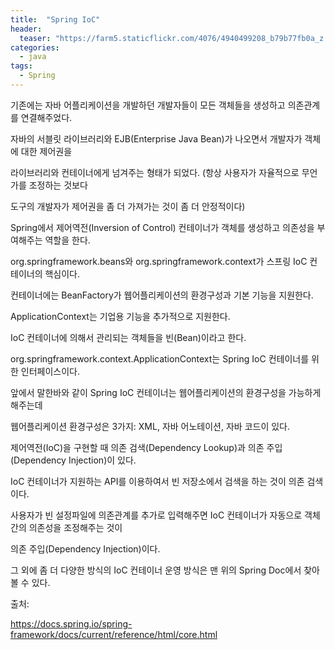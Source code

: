 ```yaml
---
title:  "Spring IoC"
header:
  teaser: "https://farm5.staticflickr.com/4076/4940499208_b79b77fb0a_z.jpg"
categories: 
  - java
tags:
  - Spring
---
```


  기존에는 자바 어플리케이션을 개발하던 개발자들이 모든 객체들을 생성하고 의존관계를 연결해주었다.
  
  자바의 서블릿 라이브러리와 EJB(Enterprise Java Bean)가 나오면서 개발자가 객체에 대한 제어권을
  
  라이브러리와 컨테이너에게 넘겨주는 형태가 되었다. (항상 사용자가 자율적으로 무언가를 조정하는 것보다
  
  도구의 개발자가 제어권을 좀 더 가져가는 것이 좀 더 안정적이다)
  
  Spring에서 제어역전(Inversion of Control) 컨테이너가 객체를 생성하고 의존성을 부여해주는 역할을 한다.
  
  org.springframework.beans와 org.springframework.context가 스프링 IoC 컨테이너의 핵심이다.
  
  컨테이너에는 BeanFactory가 웹어플리케이션의 환경구성과 기본 기능을 지원한다. 
  
  ApplicationContext는 기업용 기능을 추가적으로 지원한다.
  
  IoC 컨테이너에 의해서 관리되는 객체들을 빈(Bean)이라고 한다.
  
 
 
 
  org.springframework.context.ApplicationContext는 Spring IoC 컨테이너를 위한 인터페이스이다.
  
  앞에서 말한바와 같이 Spring IoC 컨테이너는 웹어플리케이션의 환경구성을 가능하게 해주는데
  
  웹어플리케이션 환경구성은 3가지: XML, 자바 어노테이션, 자바 코드이 있다.
  
  
  제어역전(IoC)을 구현할 때 의존 검색(Dependency Lookup)과 의존 주입(Dependency Injection)이 있다.
  
  IoC 컨테이너가 지원하는 API를 이용하여서 빈 저장소에서 검색을 하는 것이 의존 검색이다.
  
  사용자가 빈 설정파일에 의존관계를 추가로 입력해주면 IoC 컨테이너가 자동으로 객체간의 의존성을 조정해주는 것이
  
  의존 주입(Dependency Injection)이다. 
  
  그 외에 좀 더 다양한 방식의 IoC 컨테이너 운영 방식은 맨 위의 Spring Doc에서 찾아볼 수 있다.
  


출처:

https://docs.spring.io/spring-framework/docs/current/reference/html/core.html